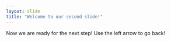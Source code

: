 ```yaml
---
layout: slide
title: "Welcome to our second slide!"
---
```

Now we are ready for the next step!
Use the left arrow to go back!
